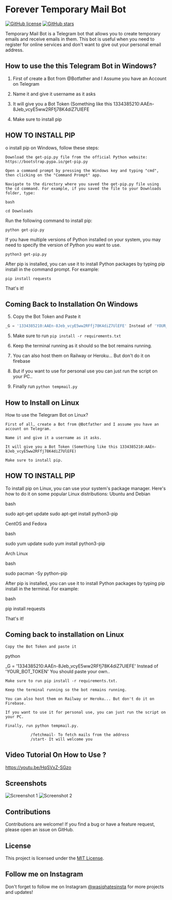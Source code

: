 # Forever Temporary Mail Bot

[![GitHub license](https://img.shields.io/badge/LICENSE-MIT-orange)](https://github.com/WASCIV/Forevermail/blob/main/LICENSE)
[![GitHub stars](https://img.shields.io/badge/StarME-Star-blue)](https://github.com/WASCIV/Forevermail/stargazers)

Temporary Mail Bot is a Telegram bot that allows you to create temporary emails and receive emails in them. This bot is useful when you need to register for online services and don't want to give out your personal email address.

## How to use the this Telegram Bot in Windows?

1. First of create a Bot from @Botfather and I Assume you have an Account on Telegram

2. Name it and give it username as it asks

3. It will give you a Bot Token (Something like this 1334385210:AAEn-8Jeb_vcyE5ww2RFfj78K4diZ7UlEFE

4. Make sure to install pip

## HOW TO INSTALL PIP

o install pip on Windows, follow these steps:

    Download the get-pip.py file from the official Python website: https://bootstrap.pypa.io/get-pip.py

    Open a command prompt by pressing the Windows key and typing "cmd", then clicking on the "Command Prompt" app.

    Navigate to the directory where you saved the get-pip.py file using the cd command. For example, if you saved the file to your Downloads folder, type:

    bash

``` cd Downloads ```

Run the following command to install pip:

``` python get-pip.py ```

If you have multiple versions of Python installed on your system, you may need to specify the version of Python you want to use.

 ```python3 get-pip.py ```

After pip is installed, you can use it to install Python packages by typing pip install <package-name> in the command prompt. For example:

   ``` pip install requests ```

That's it!

## Coming Back to Installation On Windows

5. Copy the Bot Token and Paste it 

```python
_G = '1334385210:AAEn-8Jeb_vcyE5ww2RFfj78K4diZ7UlEFE' Instead of 'YOUR_BOT_TOKEN' You should paste your own..

```

5. Make sure to run ``` pip install -r requirements.txt ```

6. Keep the terminal running as it should so the bot remains running.

7. You can also host them on Railway or Heroku... But don't do it on firebase

8. But if you want to use for personal use you can just run the script on your PC..

9. Finally run ``` python tempmail.py ```

## How to Install on Linux

How to use the Telegram Bot on Linux?

    First of all, create a Bot from @Botfather and I assume you have an account on Telegram.

    Name it and give it a username as it asks.

    It will give you a Bot Token (Something like this 1334385210:AAEn-8Jeb_vcyE5ww2RFfj78K4diZ7UlEFE)

    Make sure to install pip.

## HOW TO INSTALL PIP

To install pip on Linux, you can use your system's package manager. Here's how to do it on some popular Linux distributions:
Ubuntu and Debian

bash

sudo apt-get update
sudo apt-get install python3-pip

CentOS and Fedora

bash

sudo yum update
sudo yum install python3-pip

Arch Linux

bash

sudo pacman -Sy python-pip

After pip is installed, you can use it to install Python packages by typing pip install <package-name> in the terminal. For example:

bash

pip install requests

That's it!
## Coming back to installation on Linux

    Copy the Bot Token and paste it

python

_G = '1334385210:AAEn-8Jeb_vcyE5ww2RFfj78K4diZ7UlEFE' Instead of 'YOUR_BOT_TOKEN' You should paste your own..

    Make sure to run pip install -r requirements.txt.

    Keep the terminal running so the bot remains running.

    You can also host them on Railway or Heroku... But don't do it on Firebase.

    If you want to use it for personal use, you can just run the script on your PC.

    Finally, run python tempmail.py.

``` Usage: /getmail- To get a new email address
           /fetchmail- To fetch mails from the address
           /start- It will welcome you 
```

## Video Tutorial On How to Use ?

https://youtu.be/HqSVxZ-SGzo


## Screenshots

![Screenshot 1](screenshots/screenshot1.jpg)
![Screenshot 2](screenshots/screenshot2.jpg)

## Contributions

Contributions are welcome! If you find a bug or have a feature request, please open an issue on GitHub.

## License

This project is licensed under the [MIT License](https://github.com/WASCIV/Forevermail/blob/main/LICENSE).

## Follow me on Instagram

Don't forget to follow me on Instagram [@wasiqhatesinsta](https://www.instagram.com/wasiqhatesinsta/) for more projects and updates!
